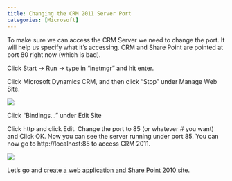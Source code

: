 ```yaml
---
title: Changing the CRM 2011 Server Port
categories: [Microsoft]
---
```



To make sure we can access the CRM Server we need to change the port. It will help us specify what it’s accessing. CRM and Share Point are pointed at port 80 right now (which is bad).

Click Start -> Run -> type in “inetmgr” and hit enter.

Click Microsoft Dynamics CRM, and then click “Stop” under Manage Web Site.

![][2]

 [2]: /assets/img/old/CRM2011_Sharepoint2010_Port_Change_15.png

Click “Bindings…” under Edit Site

Click http and click Edit. Change the port to 85 (or whatever # you want) and Click OK. Now you can see the server running under port 85. You can now go to http://localhost:85 to access CRM 2011.

![][3]

 [3]: /assets/img/old/CRM2011_Sharepoint2010_Port_Change_85_16.png

Let’s go and [create a web application and Share Point 2010 site][3].

 [3]: http://www.ryanonrails.com/2011/02/25/creating-a-web-application-and-share-point-2010-site/